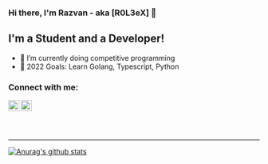 ### Hi there, I'm Razvan - aka [R0L3eX] 👋

## I'm a Student and a  Developer!
- 🔭 I’m currently doing competitive programming
- 🥅 2022 Goals: Learn Golang, Typescript, Python

### Connect with me:

<!--[<img align="left" alt="R0L3eX" width="22px" src="https://raw.githubusercontent.com/iconic/open-iconic/master/svg/globe.svg" />][website] -->
[<img align="left" alt="R0L3eX | Twitter" width="22px" src="https://uxwing.com/wp-content/themes/uxwing/download/10-brands-and-social-media/twitter-color.svg" />][twitter]
[<img align="left" alt="R0L3eX | LinkedIn" width="22px" src="https://uxwing.com/wp-content/themes/uxwing/download/10-brands-and-social-media/linkedin-color.svg" />][linkedin]
<br />

<br />
<br />

---

[![Anurag's github stats](https://github-readme-stats.vercel.app/api?username=R0L3eX9&theme=onedark&show_icons=true)](https://github.com/anuraghazra/github-readme-stats)

[twitter]: https://twitter.com/MRazvan7
[linkedin]: https://www.linkedin.com/in/razvan-maracine-5a35021a7/
